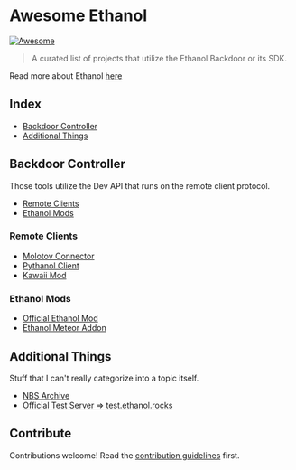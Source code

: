 # Awesome Ethanol 
[![Awesome](https://awesome.re/badge.svg)](https://awesome.re)

> A curated list of projects that utilize the Ethanol Backdoor or its SDK.

Read more about Ethanol [here](https://blog.onelitefeather.net/de/everything-you-need-to-know-about-ethanol)

## Index

- [Backdoor Controller](#backdoor-controller)
- [Additional Things](#additional-things)

## Backdoor Controller

Those tools utilize the Dev API that runs on the remote client protocol.

- [Remote Clients](#remote-clients)
- [Ethanol Mods](#ethanol-mods)

### Remote Clients

- [Molotov Connector](https://github.com/Veslydev/EthanolRemoteDiscord)
- [Pythanol Client](https://github.com/Satanaelcode/Pythanol-Client)
- [Kawaii Mod](https://github.com/Dark-Developments/Kawaii)


### Ethanol Mods

- [Official Ethanol Mod](https://github.com/EthanolMC/EthanolMod)
- [Ethanol Meteor Addon](https://github.com/Dark-Developments/Ethanol-Meteor-Addon)

## Additional Things

Stuff that I can't really categorize into a topic itself.

- [NBS Archive](https://github.com/Satanaelcode/NBS-Archive)
- [Official Test Server => test.ethanol.rocks](https://mcstatus.io/status/java/test.ethanol.rocks)

## Contribute

Contributions welcome! Read the [contribution guidelines](contributing.md) first.
